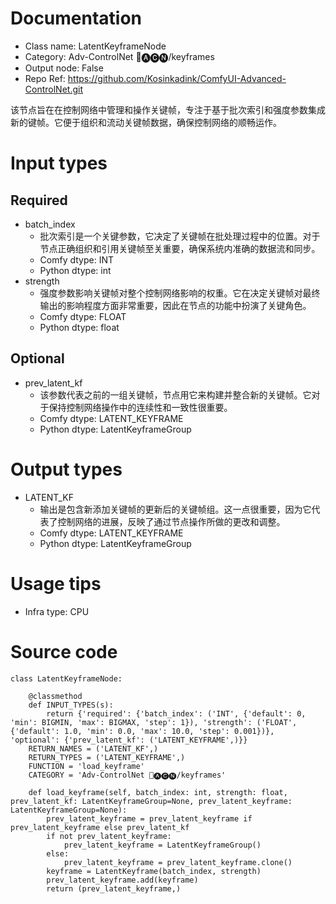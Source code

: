 # Documentation
- Class name: LatentKeyframeNode
- Category: Adv-ControlNet 🛂🅐🅒🅝/keyframes
- Output node: False
- Repo Ref: https://github.com/Kosinkadink/ComfyUI-Advanced-ControlNet.git

该节点旨在在控制网络中管理和操作关键帧，专注于基于批次索引和强度参数集成新的键帧。它便于组织和流动关键帧数据，确保控制网络的顺畅运作。

# Input types
## Required
- batch_index
    - 批次索引是一个关键参数，它决定了关键帧在批处理过程中的位置。对于节点正确组织和引用关键帧至关重要，确保系统内准确的数据流和同步。
    - Comfy dtype: INT
    - Python dtype: int
- strength
    - 强度参数影响关键帧对整个控制网络影响的权重。它在决定关键帧对最终输出的影响程度方面非常重要，因此在节点的功能中扮演了关键角色。
    - Comfy dtype: FLOAT
    - Python dtype: float
## Optional
- prev_latent_kf
    - 该参数代表之前的一组关键帧，节点用它来构建并整合新的关键帧。它对于保持控制网络操作中的连续性和一致性很重要。
    - Comfy dtype: LATENT_KEYFRAME
    - Python dtype: LatentKeyframeGroup

# Output types
- LATENT_KF
    - 输出是包含新添加关键帧的更新后的关键帧组。这一点很重要，因为它代表了控制网络的进展，反映了通过节点操作所做的更改和调整。
    - Comfy dtype: LATENT_KEYFRAME
    - Python dtype: LatentKeyframeGroup

# Usage tips
- Infra type: CPU

# Source code
```
class LatentKeyframeNode:

    @classmethod
    def INPUT_TYPES(s):
        return {'required': {'batch_index': ('INT', {'default': 0, 'min': BIGMIN, 'max': BIGMAX, 'step': 1}), 'strength': ('FLOAT', {'default': 1.0, 'min': 0.0, 'max': 10.0, 'step': 0.001})}, 'optional': {'prev_latent_kf': ('LATENT_KEYFRAME',)}}
    RETURN_NAMES = ('LATENT_KF',)
    RETURN_TYPES = ('LATENT_KEYFRAME',)
    FUNCTION = 'load_keyframe'
    CATEGORY = 'Adv-ControlNet 🛂🅐🅒🅝/keyframes'

    def load_keyframe(self, batch_index: int, strength: float, prev_latent_kf: LatentKeyframeGroup=None, prev_latent_keyframe: LatentKeyframeGroup=None):
        prev_latent_keyframe = prev_latent_keyframe if prev_latent_keyframe else prev_latent_kf
        if not prev_latent_keyframe:
            prev_latent_keyframe = LatentKeyframeGroup()
        else:
            prev_latent_keyframe = prev_latent_keyframe.clone()
        keyframe = LatentKeyframe(batch_index, strength)
        prev_latent_keyframe.add(keyframe)
        return (prev_latent_keyframe,)
```